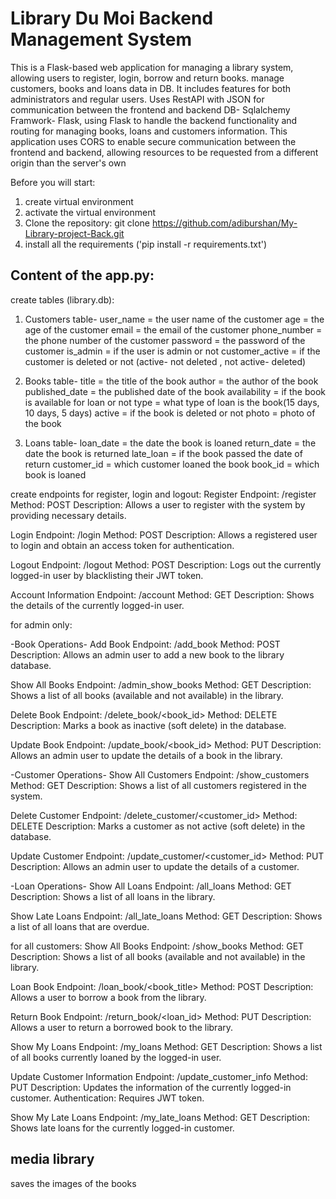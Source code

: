 # Library Du Moi Backend Management System

This is a Flask-based web application for managing a library system, allowing users to register, login, borrow and return books.
manage customers, books and loans data in DB. 
It includes features for both administrators and regular users.
Uses RestAPI with JSON for communication between the frontend and backend
DB- Sqlalchemy
Framwork- Flask, using Flask to handle the backend functionality and routing for managing books, loans and customers information.
This application uses CORS to enable secure communication between the frontend and backend, allowing resources to be requested from a different origin than the server's own


Before you will start:
1. create virtual environment 
2. activate the virtual environment
3. Clone the repository:
   git clone https://github.com/adiburshan/My-Library-project-Back.git
4. install all the requirements ('pip install -r requirements.txt')


## Content of the app.py:
 create tables (library.db):
 1. Customers table-
    user_name = the user name of the customer
    age = the age of the customer
    email = the email of the customer
    phone_number = the phone number of the customer
    password = the password of the customer
    is_admin = if the user is admin or not
    customer_active = if the customer is deleted or not (active- not deleted , not active- deleted)

 2. Books table-
    title = the title of the book
    author = the author of the book
    published_date = the published date of the book 
    availability = if the book is available for loan or not
    type = what type of loan is the book(15 days, 10 days, 5 days)
    active = if the book is deleted or not 
    photo = photo of the book

 3. Loans table-
    loan_date = the date the book is loaned
    return_date = the date the book is returned
    late_loan = if the book passed the date of return
    customer_id = which customer loaned the book
    book_id = which book is loaned


 create endpoints for register, login and logout:
 Register
Endpoint: /register
Method: POST
Description: Allows a user to register with the system by providing necessary details.

Login
Endpoint: /login
Method: POST
Description: Allows a registered user to login and obtain an access token for authentication.

Logout
Endpoint: /logout
Method: POST
Description: Logs out the currently logged-in user by blacklisting their JWT token.

Account Information
Endpoint: /account
Method: GET
Description: Shows the details of the currently logged-in user.


for admin only:

-Book Operations-
Add Book
Endpoint: /add_book
Method: POST
Description: Allows an admin user to add a new book to the library database.

Show All Books
Endpoint: /admin_show_books
Method: GET
Description: Shows a list of all books (available and not available) in the library.

Delete Book
Endpoint: /delete_book/<book_id>
Method: DELETE
Description: Marks a book as inactive (soft delete) in the database.

Update Book
Endpoint: /update_book/<book_id>
Method: PUT
Description: Allows an admin user to update the details of a book in the library.

-Customer Operations-
Show All Customers
Endpoint: /show_customers
Method: GET
Description: Shows a list of all customers registered in the system.

Delete Customer
Endpoint: /delete_customer/<customer_id>
Method: DELETE
Description: Marks a customer as not active (soft delete) in the database.

Update Customer
Endpoint: /update_customer/<customer_id>
Method: PUT
Description: Allows an admin user to update the details of a customer.

-Loan Operations-
Show All Loans
Endpoint: /all_loans
Method: GET
Description: Shows a list of all loans in the library.

Show Late Loans
Endpoint: /all_late_loans
Method: GET
Description: Shows a list of all loans that are overdue.


for all customers:
Show All Books
Endpoint: /show_books
Method: GET
Description: Shows a list of all books (available and not available) in the library.

Loan Book
Endpoint: /loan_book/<book_title>
Method: POST
Description: Allows a user to borrow a book from the library.

Return Book
Endpoint: /return_book/<loan_id>
Method: PUT
Description: Allows a user to return a borrowed book to the library.

Show My Loans
Endpoint: /my_loans
Method: GET
Description: Shows a list of all books currently loaned by the logged-in user.

Update Customer Information
Endpoint: /update_customer_info
Method: PUT
Description: Updates the information of the currently logged-in customer.
Authentication: Requires JWT token.

Show My Late Loans
Endpoint: /my_late_loans
Method: GET
Description: Shows late loans for the currently logged-in customer.


## media library
saves the images of the books 

